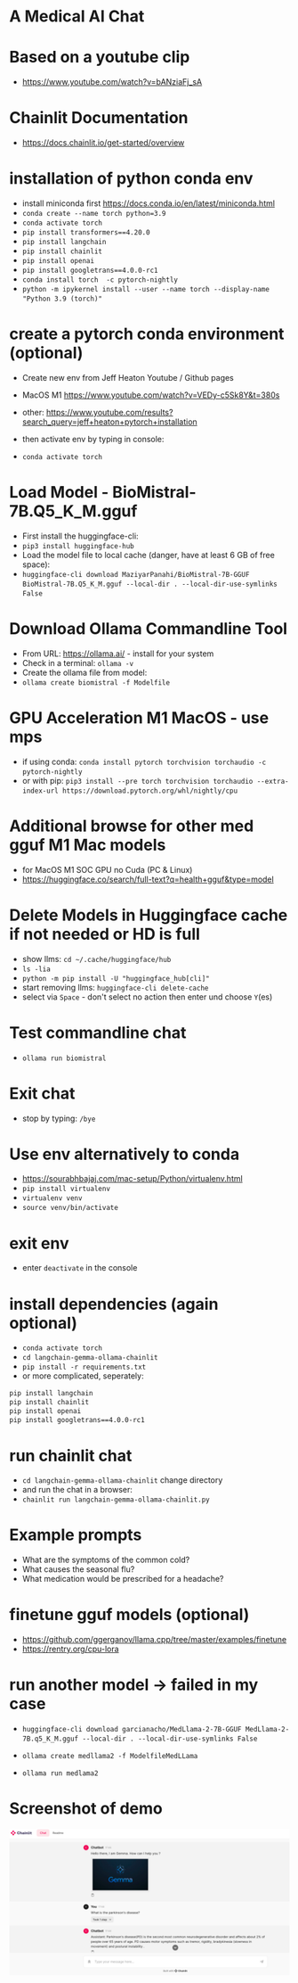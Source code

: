 # A Medical AI Chat

# Based on a youtube clip
- https://www.youtube.com/watch?v=bANziaFj_sA

# Chainlit Documentation
- https://docs.chainlit.io/get-started/overview

# installation of python conda env
- install miniconda first https://docs.conda.io/en/latest/miniconda.html
- `conda create --name torch python=3.9`
- `conda activate torch`
- `pip install transformers==4.20.0`
- `pip install langchain`
- `pip install chainlit`
- `pip install openai`
- `pip install googletrans==4.0.0-rc1`
- `conda install torch  -c pytorch-nightly`
- `python -m ipykernel install --user --name torch --display-name "Python 3.9 (torch)"`

# create a pytorch conda environment (optional)
- Create new env from Jeff Heaton Youtube / Github pages
- MacOS M1 https://www.youtube.com/watch?v=VEDy-c5Sk8Y&t=380s
- other: https://www.youtube.com/results?search_query=jeff+heaton+pytorch+installation

- then activate env by typing in console:
- `conda activate torch`

# Load Model - BioMistral-7B.Q5_K_M.gguf
- First install the huggingface-cli:
- `pip3 install huggingface-hub`
- Load the model file to local cache (danger, have at least 6 GB of free space):
- `huggingface-cli download MaziyarPanahi/BioMistral-7B-GGUF BioMistral-7B.Q5_K_M.gguf --local-dir . --local-dir-use-symlinks False`

# Download Ollama Commandline Tool
- From URL: https://ollama.ai/ - install for your system
- Check in a terminal: `ollama -v`
- Create the ollama file from model:
- `ollama create biomistral -f Modelfile`

# GPU Acceleration M1 MacOS - use mps
- if using conda: `conda install pytorch torchvision torchaudio -c pytorch-nightly`
- or with pip: `pip3 install --pre torch torchvision torchaudio --extra-index-url https://download.pytorch.org/whl/nightly/cpu`

# Additional browse for other med gguf M1 Mac models
- for MacOS M1 SOC GPU no Cuda (PC & Linux)
- https://huggingface.co/search/full-text?q=health+gguf&type=model

# Delete Models in Huggingface cache if not needed or HD is full
- show llms: `cd ~/.cache/huggingface/hub`
- `ls -lia`
- `python -m pip install -U "huggingface_hub[cli]"`
- start removing llms: `huggingface-cli delete-cache`
- select via `Space` - don't select no action then enter und choose `Y`(es)

# Test commandline chat
- `ollama run biomistral`

# Exit chat
- stop by typing: `/bye`

# Use env alternatively to conda
- https://sourabhbajaj.com/mac-setup/Python/virtualenv.html
- `pip install virtualenv`
- `virtualenv venv`
- `source venv/bin/activate`

# exit env
- enter `deactivate` in the console

# install dependencies (again optional)
- `conda activate torch`
- `cd langchain-gemma-ollama-chainlit`
- `pip install -r requirements.txt`
- or more complicated, seperately:
```
pip install langchain
pip install chainlit
pip install openai
pip install googletrans==4.0.0-rc1
```

# run chainlit chat
- `cd langchain-gemma-ollama-chainlit` change directory 
- and run the chat in a browser:
- `chainlit run langchain-gemma-ollama-chainlit.py`

# Example prompts
- What are the symptoms of the common cold?
- What causes the seasonal flu?
- What medication would be prescribed for a headache?

# finetune  gguf models (optional)
- https://github.com/ggerganov/llama.cpp/tree/master/examples/finetune
- https://rentry.org/cpu-lora

# run another model -> failed in my case
- `huggingface-cli download garcianacho/MedLlama-2-7B-GGUF MedLlama-2-7B.q5_K_M.gguf --local-dir . --local-dir-use-symlinks False`

- `ollama create medllama2 -f ModelfileMedLLama`

- `ollama run medlama2`

# Screenshot of demo
![Proof](/proof.png?raw=true "It works")